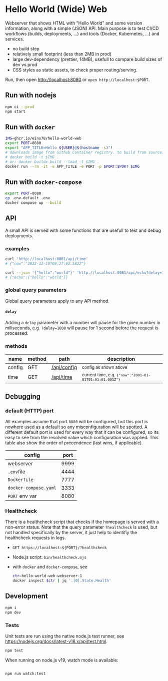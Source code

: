 # Hello World (Wide) Web

Webserver that shows HTML with "Hello World" and some version information, along with a simple (JSON) API.
Main purpose is to test CI/CD workflows (builds, deployments, …) and tools (Docker, Kubernetes, …) and services.

* no build step
* relatively small footprint (less than 2MB in prod)
* large dev-dependency (prettier, 14MB), usefull to compare build sizes of dev vs prod
* CSS styles as static assets, to check proper routing/serving.

Run, then open <http://localhost:8080> or `open http://localhost:$PORT`.

## Run with nodejs

```bash
npm ci --prod
npm start
```

## Run with `docker`

```bash
IMG=ghcr.io/eins78/hello-world-web
export PORT=8080
export "APP_TITLE=Hello ${USER}@$(hostname -s)"!
# downloads image from Github Container registry. to build from source:
# docker build -t $IMG .
# or: docker buildx build --load -t $IMG .
docker run --rm -it -e APP_TITLE -e PORT -p $PORT:$PORT $IMG
```

## Run with `docker-compose`

```bash
export PORT=8080
cp .env-default .env
docker compose up --build
```

## API

A small API is served with some functions that are usefull to test and debug deployments.

### examples

```bash
curl 'http://localhost:8081/api/time'
# {"now":"2022-12-10T09:27:02.582Z"}

curl --json '{"hello":"world"}' 'http://localhost:8081/api/echo?delay=1000'
# {"echo":{"hello":"world"}}
```

### global query parameters

Global query parameters apply to any API method.

#### `delay`

Adding a `delay` parameter with a number will pause for the given number in miliseconds,
e.g. `?delay=1000` will pause for 1 second before the request is processed.

<!-- NOTE: copied / kept in sync with views/home/section-api.html -->

### methods

<!-- markdownlint-disable MD033 -- allow HTML-->
<table>
  <thead>
    <tr>
      <th>name</th>
      <th>method</th>
      <th>path</th>
      <th>description</th>
    </tr>
  </thead>
  <tbody>
    <tr>
      <td>config</td>
      <td>GET</td>
      <td><a href="/api/config">/api/config</a></td>
      <td>
        <small>config as shown above</code></small>
      </td>
    </tr>
    <tr>
      <td>time</td>
      <td>GET</td>
      <td><a href="/api/time">/api/time</a></td>
      <td>
        <small>current time, e.g. <code>{"now":"2001-01-01T01:01:01.001Z"}</code></small>
      </td>
    </tr>
  </tbody>
</table>

## Debugging

### default (HTTP) port

All examples assume that port `8080` will be configured, but this port is nowhere used as a default so any misconfiguration will be spotted.
A different default port is used for every way that it can be configured,
so its easy to see from the resolved value which configuration was applied.
This table also show the order of precendence (last wins, if applicable).

| config                | port |
| --------------------- | ---- |
| webserver             | 9999 |
| `.env`file            | 4444 |
| `Dockerfile`          | 7777 |
| `docker-compose.yaml` | 3333 |
| `PORT` env var        | 8080 |

### Healthcheck

There is a healthcheck script that checks if the homepage is served with a non-error status.
Note that the query parameter `?healthcheck` is used, but not handled specifically by the server,
it just help to identifiy the healthcheck requests in logs.

* `GET https://localhost:${PORT}/?healthcheck`
* Node.js script: `bin/healthcheck.mjs`
* with `docker` and `docker-compose`, see

    ```sh
    ctr=hello-world-web-webserver-1
    docker inspect $ctr | jq '.[0].State.Health'
    ```

## Development

```bash
npm i
npm dev
```

### Tests

Unit tests are run using the native node.js test runner, see <https://nodejs.org/docs/latest-v18.x/api/test.html>.

```bash
npm test
```

When running on node.js v19, watch mode is available:

```bash

npm run watch:test
```
